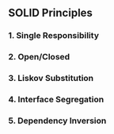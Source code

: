 ## SOLID Principles
### 1. Single Responsibility
### 2. Open/Closed
### 3. Liskov Substitution
### 4. Interface Segregation
### 5. Dependency Inversion

